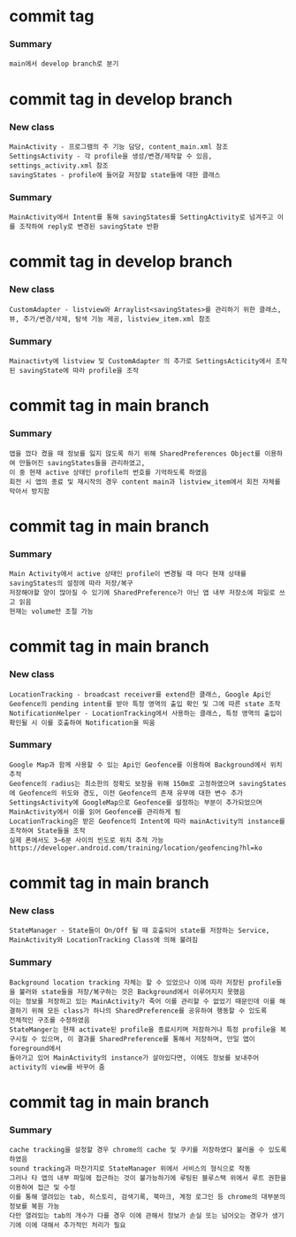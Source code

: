 # commit tag <first commit>
### Summary
    main에서 develop branch로 분기


# commit tag <saving state intent structure> in develop branch
### New class
    MainActivity - 프로그램의 주 기능 담당, content_main.xml 참조
    SettingsActivity - 각 profile을 생성/변경/제작할 수 있음, settings_activity.xml 참조
    savingStates - profile에 들어갈 저장할 state들에 대한 클래스
  
### Summary
    MainActivity에서 Intent를 통해 savingStates를 SettingActivity로 넘겨주고 이를 조작하여 reply로 변경된 savingState 반환
  
  
# commit tag <list view> in develop branch
### New class
    CustomAdapter - listview와 Arraylist<savingStates>를 관리하기 위한 클래스, 뷰, 추가/변경/삭제, 탐색 기능 제공, listview_item.xml 참조
  
### Summary
    Mainactivty에 listview 및 CustomAdapter 의 추가로 SettingsActicity에서 조작된 savingState에 따라 profile을 조작


# commit tag <app state saving> in main branch
### Summary
    앱을 껐다 켰을 때 정보를 잃지 않도록 하기 위해 SharedPreferences Object를 이용하여 만들어진 savingStates들을 관리하였고, 
    이 중 현재 active 상태인 profile의 번호를 기억하도록 하였음
    회전 시 앱의 종료 및 재시작의 경우 content main과 listview_item에서 회전 자체를 막아서 방지함
    
    
# commit tag <basic activity> in main branch
### Summary
    Main Activity에서 active 상태인 profile이 변경될 때 마다 현재 상태를 savingStates의 설정에 따라 저장/복구
    저장해야할 양이 많아질 수 있기에 SharedPreference가 아닌 앱 내부 저장소에 파일로 쓰고 읽음
    현재는 volume만 조절 가능


# commit tag <background location tracking> in main branch
### New class
    LocationTracking - broadcast receiver를 extend한 클래스, Google Api인 Geofence의 pending intent를 받아 특정 영역의 출입 확인 및 그에 따른 state 조작
    NotificationHelper - LocationTracking에서 사용하는 클래스, 특정 영역의 출입이 확인될 시 이를 호출하여 Notification을 띄움
### Summary
    Google Map과 함께 사용할 수 있는 Api인 Geofence를 이용하여 Background에서 위치 추적
    Geofence의 radius는 최소한의 정확도 보장을 위해 150m로 고정하였으며 savingStates에 Geofence의 위도와 경도, 이전 Geofence의 존재 유무에 대한 변수 추가
    SettingsActivity에 GoogleMap으로 Geofence를 설정하는 부분이 추가되었으며 MainActivity에서 이를 읽어 Geofence를 관리하게 됨
    LocationTracking은 받은 Geofence의 Intent에 따라 mainActivity의 instance를 조작하여 State들을 조작
    실제 폰에서도 3~6분 사이의 빈도로 위치 추적 가능
    https://developer.android.com/training/location/geofencing?hl=ko
  
  
# commit tag <background state management> in main branch
### New class
    StateManager - State들이 On/Off 될 때 호출되어 state를 저장하는 Service, MainActivity와 LocationTracking Class에 의해 불려짐
### Summary
    Background location tracking 자체는 할 수 있었으나 이에 따라 저장된 profile들을 불러와 state들을 저장/복구하는 것은 Background에서 이루어지지 못했음
    이는 정보를 저장하고 있는 MainActivity가 죽어 이를 관리할 수 없었기 때문인데 이를 해결하기 위해 모든 class가 하나의 SharedPreference를 공유하여 행동할 수 있도록 
    전체적인 구조를 수정하였음
    StateManger는 현재 activate된 profile을 종료시키며 저장하거나 특정 profile을 복구시킬 수 있으며, 이 결과를 SharedPreference를 통해서 저장하며, 만일 앱이 foreground에서
    돌아가고 있어 MainActivity의 instance가 살아있다면, 이에도 정보를 보내주어 activity의 view를 바꾸어 줌


# commit tag <chrome manage> in main branch
### Summary
    cache tracking을 설정할 경우 chrome의 cache 및 쿠키를 저장하였다 불러올 수 있도록 하였음
    sound tracking과 마찬가지로 StateManager 위에서 서비스의 형식으로 작동
    그러나 타 앱의 내부 파일에 접근하는 것이 불가능하기에 루팅된 블루스택 위에서 루트 권한을 이용하여 접근 및 수정
    이를 통해 열려있는 tab, 히스토리, 검색기록, 북마크, 계정 로그인 등 chrome의 대부분의 정보를 복원 가능
    다만 열려있는 tab의 개수가 다를 경우 이에 관해서 정보가 손실 또는 넘어오는 경우가 생기기에 이에 대해서 추가적인 처리가 필요

